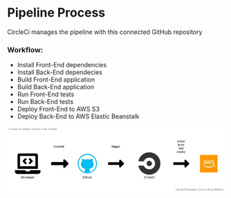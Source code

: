 # Pipeline Process

CircleCi manages the pipeline with this connected GitHub repository

### Workflow:

- Install Front-End dependencies
- Install Back-End dependecies
- Build Front-End application
- Build Back-End application
- Run Front-End tests
- Run Back-End tests
- Deploy Front-End to AWS S3
- Deploy Back-End to AWS Elastic Beanstalk

![diagram](../screenshots/pipeline.jpg)